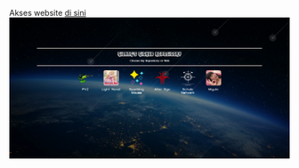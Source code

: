 Akses website [di sini](https://gilangalrusliadi.github.io)
![Tampilan Website](picture/screenshot.png)